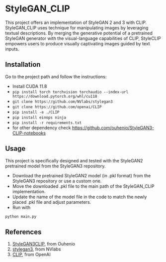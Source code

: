 # StyleGAN_CLIP
This project offers an implementation of StyleGAN 2 and 3 with CLIP. StyleGAN_CLIP uses technique for manipulating images by leveraging textual descriptions. By merging the generative potential of a pretrained StyleGAN generator with the visual-language capabilities of CLIP, StyleCLIP empowers users to produce visually captivating images guided by text inputs.

## Installation
Go to the project path and follow the instructions:
 - Install CUDA 11.8
 - ``` pip install torch torchvision torchaudio --index-url https://download.pytorch.org/whl/cu118 ```
 - ``` git clone https://github.com/NVlabs/stylegan3 ```
 - ``` git clone https://github.com/openai/CLIP ```
 - ``` pip install -e ./CLIP ```
 - ``` pip install einops ninja ```
 - ``` pip install -r requirements.txt ```
 - for other dependency check https://github.com/ouhenio/StyleGAN3-CLIP-notebooks
## Usage
This project is specifically designed and tested with the StyleGAN2 pretrained model from the StyleGAN3 repository.
- Download the pretrained StyleGAN2 model (in .pkl format) from the StyleGAN3 repository or use a custom one.
- Move the downloaded .pkl file to the main path of the StyleGAN_CLIP implementation.
- Update the name of the model file in the code to match the newly placed .pkl file and adjust parameters.
- Run with
```.bash
python main.py
 ```
## References
1. [StyleGAN3CLIP](https://github.com/ouhenio/StyleGAN3-CLIP-notebooks), from Ouhenio
2. [stylegan3](https://github.com/NVlabs/stylegan3/tree/main), from NVlabs
3. [CLIP](https://github.com/openai/CLIP), from OpenAI 

